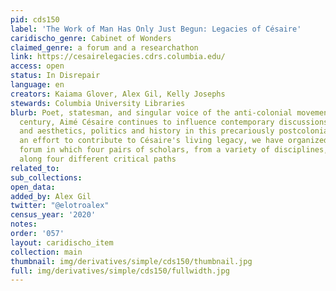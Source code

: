 ```yaml
---
pid: cds150
label: 'The Work of Man Has Only Just Begun: Legacies of Césaire'
caridischo_genre: Cabinet of Wonders
claimed_genre: a forum and a researchathon
link: https://cesairelegacies.cdrs.columbia.edu/
access: open
status: In Disrepair
language: en
creators: Kaiama Glover, Alex Gil, Kelly Josephs
stewards: Columbia University Libraries
blurb: Poet, statesman, and singular voice of the anti-colonial movements of the 20th
  century, Aimé Césaire continues to influence contemporary discussions of ethics
  and aesthetics, politics and history in this precariously postcolonial world. In
  an effort to contribute to Césaire's living legacy, we have organized an online
  forum in which four pairs of scholars, from a variety of disciplines, offer reflections
  along four different critical paths
related_to:
sub_collections:
open_data:
added_by: Alex Gil
twitter: "@elotroalex"
census_year: '2020'
notes:
order: '057'
layout: caridischo_item
collection: main
thumbnail: img/derivatives/simple/cds150/thumbnail.jpg
full: img/derivatives/simple/cds150/fullwidth.jpg
---
```

